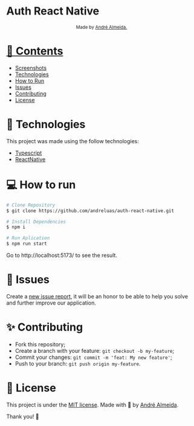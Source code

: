 <h1>Auth React Native</h1>

<div align="center">
  <sub> Made by
    <a href="https://github.com/andreluas">André Almeida.
  </sub>
</div>

# 📌 Contents

- [Screenshots](#camera-screenshot)
- [Technologies](#rocket-technologies)
- [How to Run](#computer-how-to-run)
- [Issues](#bug-issues)
- [Contributing](#sparkles-issues)
- [License](#page_facing_up-license)

# :rocket: Technologies

This project was made using the follow technologies:

- [Typescript](https://www.typescriptlang.org/)
- [ReactNative](https://reactnative.dev/)

# :computer: How to run

```bash
# Clone Repository
$ git clone https://github.com/andreluas/auth-react-native.git
```

```bash
# Install Dependencies
$ npm i

# Run Aplication
$ npm run start
```

Go to http://localhost:5173/ to see the result.

# :bug: Issues

Create a <a href="https://github.com/andreluas/auth-react-native/issues">new issue report</a>, it will be an honor to be able to help you solve and further improve our application.

# :sparkles: Contributing

- Fork this repository;
- Create a branch with your feature: `git checkout -b my-feature`;
- Commit your changes: `git commit -m 'feat: My new feature'`;
- Push to your branch: `git push origin my-feature`.

# :page_facing_up: License

This project is under the [MIT license](./LICENSE).
Made with 💖 by [André Almeida](https://www.linkedin.com/in/andreluas/).

Thank you! 🌠